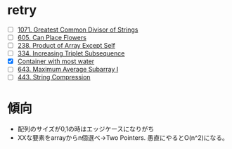 # retry
- [ ] [1071. Greatest Common Divisor of Strings](https://leetcode.com/problems/greatest-common-divisor-of-strings/description/?envType=study-plan-v2&envId=leetcode-75)
- [ ] [605. Can Place Flowers](https://leetcode.com/problems/can-place-flowers/description/?envType=study-plan-v2&envId=leetcode-75)
- [ ] [238. Product of Array Except Self](https://leetcode.com/problems/product-of-array-except-self/description/?envType=study-plan-v2&envId=leetcode-75)
- [ ] [334. Increasing Triplet Subsequence](https://leetcode.com/problems/increasing-triplet-subsequence/description/?envType=study-plan-v2&envId=leetcode-75)
- [x] [Container with most water](https://leetcode.com/problems/container-with-most-water/description/)
- [ ] [643. Maximum Average Subarray I](https://leetcode.com/problems/maximum-average-subarray-i/description/?source=submission-noac)
- [ ] [443. String Compression](https://leetcode.com/problems/string-compression/description/?envType=study-plan-v2&envId=leetcode-75)

# 傾向
- 配列のサイズが0,1の時はエッジケースになりがち
- XXな要素をarrayからn個選べ→Two Pointers. 愚直にやるとO(n^2)になる。